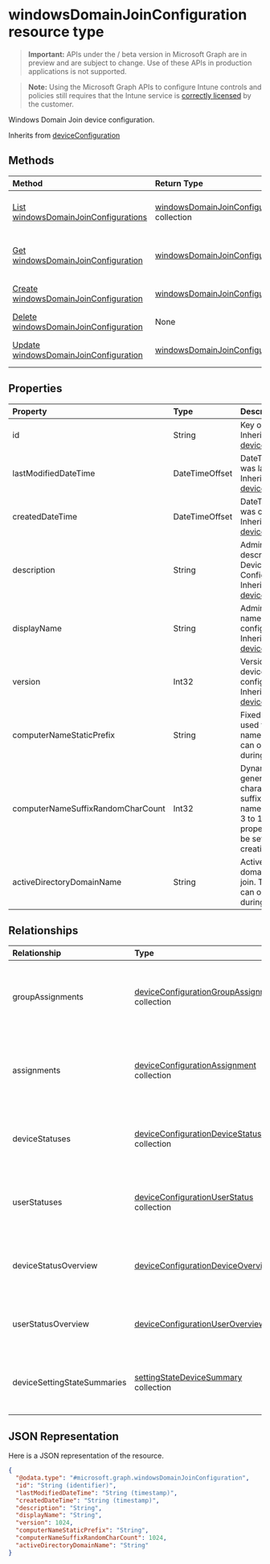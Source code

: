 ﻿# windowsDomainJoinConfiguration resource type

> **Important:** APIs under the / beta version in Microsoft Graph are in preview and are subject to change. Use of these APIs in production applications is not supported.

> **Note:** Using the Microsoft Graph APIs to configure Intune controls and policies still requires that the Intune service is [correctly licensed](https://go.microsoft.com/fwlink/?linkid=839381) by the customer.

Windows Domain Join device configuration.

Inherits from [deviceConfiguration](../resources/intune_deviceconfig_deviceconfiguration.md)

## Methods
|Method|Return Type|Description|
|:---|:---|:---|
|[List windowsDomainJoinConfigurations](../api/intune_deviceconfig_windowsdomainjoinconfiguration_list.md)|[windowsDomainJoinConfiguration](../resources/intune_deviceconfig_windowsdomainjoinconfiguration.md) collection|List properties and relationships of the [windowsDomainJoinConfiguration](../resources/intune_deviceconfig_windowsdomainjoinconfiguration.md) objects.|
|[Get windowsDomainJoinConfiguration](../api/intune_deviceconfig_windowsdomainjoinconfiguration_get.md)|[windowsDomainJoinConfiguration](../resources/intune_deviceconfig_windowsdomainjoinconfiguration.md)|Read properties and relationships of the [windowsDomainJoinConfiguration](../resources/intune_deviceconfig_windowsdomainjoinconfiguration.md) object.|
|[Create windowsDomainJoinConfiguration](../api/intune_deviceconfig_windowsdomainjoinconfiguration_create.md)|[windowsDomainJoinConfiguration](../resources/intune_deviceconfig_windowsdomainjoinconfiguration.md)|Create a new [windowsDomainJoinConfiguration](../resources/intune_deviceconfig_windowsdomainjoinconfiguration.md) object.|
|[Delete windowsDomainJoinConfiguration](../api/intune_deviceconfig_windowsdomainjoinconfiguration_delete.md)|None|Deletes a [windowsDomainJoinConfiguration](../resources/intune_deviceconfig_windowsdomainjoinconfiguration.md).|
|[Update windowsDomainJoinConfiguration](../api/intune_deviceconfig_windowsdomainjoinconfiguration_update.md)|[windowsDomainJoinConfiguration](../resources/intune_deviceconfig_windowsdomainjoinconfiguration.md)|Update the properties of a [windowsDomainJoinConfiguration](../resources/intune_deviceconfig_windowsdomainjoinconfiguration.md) object.|

## Properties
|Property|Type|Description|
|:---|:---|:---|
|id|String|Key of the entity. Inherited from [deviceConfiguration](../resources/intune_deviceconfig_deviceconfiguration.md)|
|lastModifiedDateTime|DateTimeOffset|DateTime the object was last modified. Inherited from [deviceConfiguration](../resources/intune_deviceconfig_deviceconfiguration.md)|
|createdDateTime|DateTimeOffset|DateTime the object was created. Inherited from [deviceConfiguration](../resources/intune_deviceconfig_deviceconfiguration.md)|
|description|String|Admin provided description of the Device Configuration. Inherited from [deviceConfiguration](../resources/intune_deviceconfig_deviceconfiguration.md)|
|displayName|String|Admin provided name of the device configuration. Inherited from [deviceConfiguration](../resources/intune_deviceconfig_deviceconfiguration.md)|
|version|Int32|Version of the device configuration. Inherited from [deviceConfiguration](../resources/intune_deviceconfig_deviceconfiguration.md)|
|computerNameStaticPrefix|String|Fixed prefix to be used for computer name. This property can only be set during creation.|
|computerNameSuffixRandomCharCount|Int32|Dynamically generated characters used as suffix for computer name. Valid values 3 to 14. This property can only be set during creation.|
|activeDirectoryDomainName|String|Active Directory domain name to join. This property can only be set during creation.|

## Relationships
|Relationship|Type|Description|
|:---|:---|:---|
|groupAssignments|[deviceConfigurationGroupAssignment](../resources/intune_deviceconfig_deviceconfigurationgroupassignment.md) collection|The list of group assignments for the device configuration profile. Inherited from [deviceConfiguration](../resources/intune_deviceconfig_deviceconfiguration.md)|
|assignments|[deviceConfigurationAssignment](../resources/intune_deviceconfig_deviceconfigurationassignment.md) collection|The list of assignments for the device configuration profile. Inherited from [deviceConfiguration](../resources/intune_deviceconfig_deviceconfiguration.md)|
|deviceStatuses|[deviceConfigurationDeviceStatus](../resources/intune_deviceconfig_deviceconfigurationdevicestatus.md) collection|Device configuration installation status by device. Inherited from [deviceConfiguration](../resources/intune_deviceconfig_deviceconfiguration.md)|
|userStatuses|[deviceConfigurationUserStatus](../resources/intune_deviceconfig_deviceconfigurationuserstatus.md) collection|Device configuration installation stauts by user. Inherited from [deviceConfiguration](../resources/intune_deviceconfig_deviceconfiguration.md)|
|deviceStatusOverview|[deviceConfigurationDeviceOverview](../resources/intune_deviceconfig_deviceconfigurationdeviceoverview.md)|Device Configuration devices status overview Inherited from [deviceConfiguration](../resources/intune_deviceconfig_deviceconfiguration.md)|
|userStatusOverview|[deviceConfigurationUserOverview](../resources/intune_deviceconfig_deviceconfigurationuseroverview.md)|Device Configuration users status overview Inherited from [deviceConfiguration](../resources/intune_deviceconfig_deviceconfiguration.md)|
|deviceSettingStateSummaries|[settingStateDeviceSummary](../resources/intune_deviceconfig_settingstatedevicesummary.md) collection|Device Configuration Setting State Device Summary Inherited from [deviceConfiguration](../resources/intune_deviceconfig_deviceconfiguration.md)|

## JSON Representation
Here is a JSON representation of the resource.
<!-- {
  "blockType": "resource",
  "keyProperty": "id",
  "@odata.type": "microsoft.graph.windowsDomainJoinConfiguration"
}
-->
``` json
{
  "@odata.type": "#microsoft.graph.windowsDomainJoinConfiguration",
  "id": "String (identifier)",
  "lastModifiedDateTime": "String (timestamp)",
  "createdDateTime": "String (timestamp)",
  "description": "String",
  "displayName": "String",
  "version": 1024,
  "computerNameStaticPrefix": "String",
  "computerNameSuffixRandomCharCount": 1024,
  "activeDirectoryDomainName": "String"
}
```



